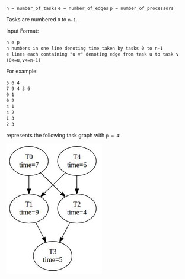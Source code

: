 `n = number_of_tasks`
`e = number_of_edges`
`p = number_of_processors`

Tasks are numbered `0` to `n-1`.

Input Format:
```
n e p
n numbers in one line denoting time taken by tasks 0 to n-1
e lines each containing "u v" denoting edge from task u to task v (0<=u,v<=n-1)
```
For example:
```
5 6 4
7 9 4 3 6
0 1
0 2
4 1
4 2
1 3
2 3
```
represents the following task graph with `p = 4`:

![alttext](Inputs/graph.jpeg)
